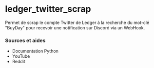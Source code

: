 # ledger_twitter_scrap

Permet de scrap le compte Twitter de Ledger à la recherche du mot-clé "BuyDay" pour recevoir une notification sur Discord via un WebHook.

### Sources et aides
- Documentation Python
- YouTube
- Reddit
